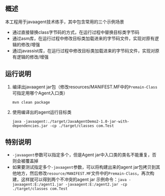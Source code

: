 ## 概述
本工程用于javaagent技术练手，其中包含常用的三个示例场景
- 通过直接替换class字节码的方式，在运行过程中替换目标类字节码
- 通过asm库，在运行过程中修改目标类加载进来的字节码文件，实现对原有逻辑的修改/增强
- 通过javassist库，在运行过程中修改目标类加载进来的字节码文件，实现对原有逻辑的修改/增强

## 运行说明
1. 编译出javaagent jar包（修改resources/MANIFEST.MF中的`Premain-Class`可指定用哪个Agent入口类）
   ```
   mvn clean package
   ```
2. 使用编译出的agent运行目标类
    ```
   java -javaagent:./target/JavaAgentDemo2-1.0-jar-with-dependencies.jar -cp ./target/classes com.Test
   ```

## 特别说明
- `-javaagent`参数可以指定多个，但是Agent jar中入口类的类名不能重复，否则会被覆盖掉
- 如果要测试指定多个`-javaagent`参数，可以将构建出来的agent jar包拷贝到其他地方，然后修改`resource/MANIFEST.MF`文件中的`Premain-Class`，再次构建，这样就可以得到两个不冲突的agent jar
   示例命令：`java -javaagent:E:/agent1.jar -javaagent:E:/agent2.jar -cp ./target/classes com.Test`
